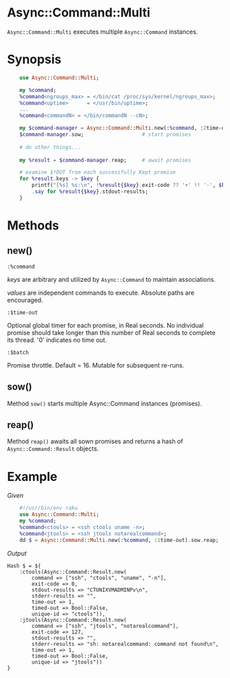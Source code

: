 Async::Command::Multi
=====================
`Async::Command::Multi` executes multiple `Async::Command` instances.

Synopsis
========

```raku
    use Async::Command::Multi;

    my %command;
    %command<ngroups_max> = </bin/cat /proc/sys/kernel/ngroups_max>;
    %command<uptime>      = </usr/bin/uptime>;
    ...
    %command<commandN> = </bin/commandN --cN>;

    my $command-manager = Async::Command::Multi.new(:%command, :2time-out, :4batch);
    $command-manager.sow;                   # start promises
    
    # do other things...
    
    my %result = $command-manager.reap;     # await promises

    # examine $*OUT from each successfully Kept promise
    for %result.keys -> $key {
        printf("[%s] %s:\n", !%result{$key}.exit-code ?? '+' !! '-', $key);
        .say for %result{$key}.stdout-results;
    }
```

Methods
=======

new()
-----

    :%command

_keys_ are arbitrary and utilized by `Async::Command` to maintain associations.

_values_ are independent commands to execute. Absolute paths are encouraged.

    :$time-out

Optional global timer for each promise, in Real seconds. No individual promise
should take longer than this number of Real seconds to complete its thread.
'0' indicates no time out.

    :$batch

Promise throttle. Default = 16. Mutable for subsequent re-runs.

sow()
-----

Method `sow()` starts multiple Async::Command instances (promises).

reap()
------

Method `reap()` awaits all sown promises and returns a hash of `Async::Command::Result` objects.

Example
=======

_Given_

```raku
    #!/usr/bin/env raku
    use Async::Command::Multi;
    my %command;
    %command<ctools> = <ssh ctools uname -n>;
    %command<jtools> = <ssh jtools notarealcommand>;
    dd $ = Async::Command::Multi.new(:%command, :1time-out).sow.reap;
```

_Output_

    Hash $ = ${
        :ctools(Async::Command::Result.new(
            command => ["ssh", "ctools", "uname", "-n"],
            exit-code => 0,
            stdout-results => "CTUNIXVMADMINPv\n",
            stderr-results => "",
            time-out => 1,
            timed-out => Bool::False,
            unique-id => "ctools")),
        :jtools(Async::Command::Result.new(
            command => ["ssh", "jtools", "notarealcommand"],
            exit-code => 127,
            stdout-results => "",
            stderr-results => "sh: notarealcommand: command not found\n",
            time-out => 1,
            timed-out => Bool::False,
            unique-id => "jtools"))
    }
